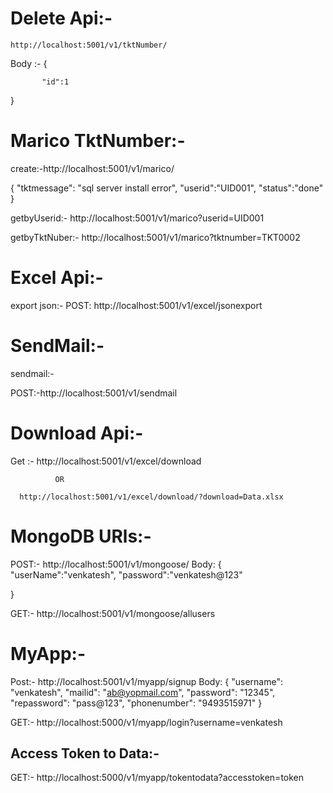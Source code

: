 Delete Api:- 
============
    http://localhost:5001/v1/tktNumber/

Body :-   {
  			
           "id":1
  }


Marico TktNumber:-
====================
create:-http://localhost:5001/v1/marico/

{
	"tktmessage": "sql server install error",
	"userid":"UID001",
	"status":"done"
}

getbyUserid:- http://localhost:5001/v1/marico?userid=UID001

getbyTktNuber:- http://localhost:5001/v1/marico?tktnumber=TKT0002


Excel Api:-
===========

export json:-
POST: http://localhost:5001/v1/excel/jsonexport

SendMail:-
=============
sendmail:-

POST:-http://localhost:5001/v1/sendmail



Download Api:-
=================

Get :- http://localhost:5001/v1/excel/download

              OR

      http://localhost:5001/v1/excel/download/?download=Data.xlsx


MongoDB URls:-
================

POST:-  http://localhost:5001/v1/mongoose/
Body: {
	"userName":"venkatesh",
	"password":"venkatesh@123"
	
}

GET:-  http://localhost:5001/v1/mongoose/allusers

MyApp:-
======================

Post:-  http://localhost:5001/v1/myapp/signup
Body: {
	  "username":   "venkatesh",
    "mailid":     "ab@yopmail.com",
    "password":   "12345",
    "repassword": "pass@123",
    "phonenumber": "9493515971"
}

GET:- http://localhost:5000/v1/myapp/login?username=venkatesh



Access Token to Data:-
------------------------

GET:- http://localhost:5000/v1/myapp/tokentodata?accesstoken=token










